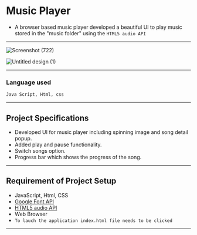 # Music Player

- A browser based music player developed a beautiful UI to play music stored in the "music folder" using the ```HTML5 audio API```

<hr>

![Screenshot (722)](https://user-images.githubusercontent.com/54171759/138662909-1f1c54d9-4230-4042-84f4-7dfb275919dc.png)

![Untitled design (1)](https://user-images.githubusercontent.com/54171759/138662698-9ff49044-b906-4f10-a570-5b630611d6b2.gif)

<hr>

### Language used

```
Java Script, Html, css
```
<hr>

## Project Specifications

- Developed UI for music player including spinning image and song detail popup.
- Added play and pause functionality.
- Switch songs option.
- Progress bar which shows the progress of the song.

<hr>

## Requirement of Project Setup
- JavaScript, Html, CSS
- [Google Font API](https://fonts.googleapis.com/css?family=Lato&display=swap)
- [HTML5 audio API](https://www.html5rocks.com/en/tutorials/webaudio/intro/)
- Web Browser
- ``` To lauch the application index.html file needs to be clicked ``` 

<hr>

